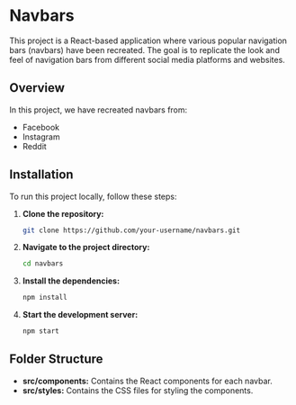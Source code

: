 # Navbars

This project is a React-based application where various popular navigation bars (navbars) have been recreated. The goal is to replicate the look and feel of navigation bars from different social media platforms and websites.

## Overview

In this project, we have recreated navbars from:
- Facebook
- Instagram
- Reddit

## Installation

To run this project locally, follow these steps:

1. **Clone the repository:**
   ```bash
   git clone https://github.com/your-username/navbars.git
   ```

2. **Navigate to the project directory:**
   ```bash
   cd navbars
   ```

3. **Install the dependencies:**
   ```bash
   npm install
   ```

4. **Start the development server:**
   ```bash
   npm start
   ```

## Folder Structure

- **src/components:** Contains the React components for each navbar.
- **src/styles:** Contains the CSS files for styling the components.